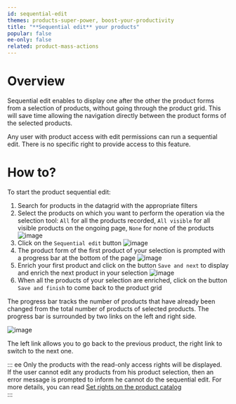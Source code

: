 ```yaml
---
id: sequential-edit
themes: products-super-power, boost-your-productivity
title: "**Sequential edit** your products"
popular: false
ee-only: false
related: product-mass-actions
---
```


# Overview

Sequential edit enables to display one after the other the product forms from a selection of products, without going through the product grid. This will save time allowing the navigation directly between the product forms of the selected products.

Any user with product access with edit permissions can run a sequential edit. There is no specific right to provide access to this feature.

# How to?

To start the product sequential edit:
1.  Search for products in the datagrid with the appropriate filters
2.  Select the products on which you want to perform the operation via the selection tool: `All` for all the products recorded, `All visible` for all visible products on the ongoing page, `None` for none of the products
  ![image](../img/dummy.png)
3.  Click on the `Sequential edit` button
  ![image](../img/dummy.png)
4.  The product form of the first product of your selection is prompted with a progress bar at the bottom of the page
  ![image](../img/dummy.png)
5. Enrich your first product and click on the button `Save and next` to display and enrich the next product in your selection
  ![image](../img/dummy.png)  
6. When all the products of your selection are enriched, click on the button `Save and finish` to come back to the product grid

The progress bar tracks the number of products that have already been changed from the total number of products of selected products. The progress bar is surrounded by two links on the left and right side.

![image](../img/dummy.png)

The left link allows you to go back to the previous product, the right link to switch to the next one.

::: ee
Only the products with the read-only access rights will be displayed.  
If the user cannot edit any products from his product selection, then an error message is prompted to inform he cannot do the sequential edit. For more details, you can read [Set rights on the product catalog](/articles/build-your-user-groups.html#access-rights-on-product-information)   
:::
